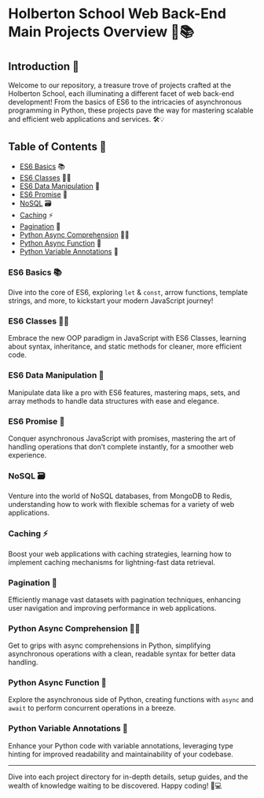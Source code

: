 # Holberton School Web Back-End Main Projects Overview 🚀📚

## Introduction 🌟

Welcome to our repository, a treasure trove of projects crafted at the Holberton School, each illuminating a different facet of web back-end development! From the basics of ES6 to the intricacies of asynchronous programming in Python, these projects pave the way for mastering scalable and efficient web applications and services. 🛠️💡

## Table of Contents 📖

- [ES6 Basics](#es6-basics) 📚
- [ES6 Classes](#es6-classes) 👩‍🏫
- [ES6 Data Manipulation](#es6-data-manipulation) 🔄
- [ES6 Promise](#es6-promise) 🤞
- [NoSQL](#nosql) 🗃️
- [Caching](#caching) ⚡
- [Pagination](#pagination) 📄
- [Python Async Comprehension](#python-async-comprehension) 🤹‍♂️
- [Python Async Function](#python-async-function) 🚀
- [Python Variable Annotations](#python-variable-annotations) 📝

### ES6 Basics 📚

Dive into the core of ES6, exploring `let` & `const`, arrow functions, template strings, and more, to kickstart your modern JavaScript journey!

### ES6 Classes 👩‍🏫

Embrace the new OOP paradigm in JavaScript with ES6 Classes, learning about syntax, inheritance, and static methods for cleaner, more efficient code.

### ES6 Data Manipulation 🔄

Manipulate data like a pro with ES6 features, mastering maps, sets, and array methods to handle data structures with ease and elegance.

### ES6 Promise 🤞

Conquer asynchronous JavaScript with promises, mastering the art of handling operations that don’t complete instantly, for a smoother web experience.

### NoSQL 🗃️

Venture into the world of NoSQL databases, from MongoDB to Redis, understanding how to work with flexible schemas for a variety of web applications.

### Caching ⚡

Boost your web applications with caching strategies, learning how to implement caching mechanisms for lightning-fast data retrieval.

### Pagination 📄

Efficiently manage vast datasets with pagination techniques, enhancing user navigation and improving performance in web applications.

### Python Async Comprehension 🤹‍♂️

Get to grips with async comprehensions in Python, simplifying asynchronous operations with a clean, readable syntax for better data handling.

### Python Async Function 🚀

Explore the asynchronous side of Python, creating functions with `async` and `await` to perform concurrent operations in a breeze.

### Python Variable Annotations 📝

Enhance your Python code with variable annotations, leveraging type hinting for improved readability and maintainability of your codebase.

---

Dive into each project directory for in-depth details, setup guides, and the wealth of knowledge waiting to be discovered. Happy coding! 🎉💻

